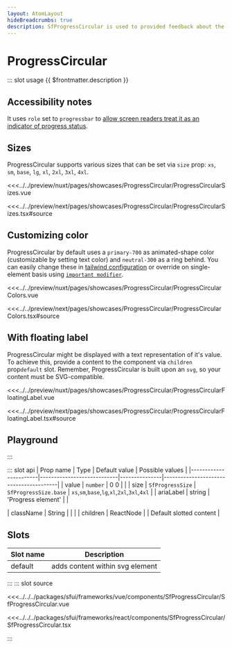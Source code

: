 ```yaml
---
layout: AtomLayout
hideBreadcrumbs: true
description: SfProgressCircular is used to provided feedback about the duration and progression of a process to indicate how long a user will be waiting
---
```

# ProgressCircular

::: slot usage
{{ $frontmatter.description }}

## Accessibility notes

It uses `role` set to `progressbar` to [allow screen readers treat it as an indicator of progress status](https://developer.mozilla.org/en-US/docs/Web/Accessibility/ARIA/Roles/progressbar_role).

## Sizes

ProgressCircular supports various sizes that can be set via `size` prop: `xs`, `sm`, `base`, `lg`, `xl`, `2xl`, `3xl`, `4xl`.

<Showcase showcase-name="ProgressCircular/ProgressCircularSizes" style="min-height:320px">

<!-- vue -->
<<<../../preview/nuxt/pages/showcases/ProgressCircular/ProgressCircularSizes.vue
<!-- end vue -->
<!-- react -->
<<<../../preview/next/pages/showcases/ProgressCircular/ProgressCircularSizes.tsx#source
<!-- end react -->

</Showcase>

## Customizing color

ProgressCircular by default uses a `primary-700` as animated-shape color (customizable by setting text color) and `neutral-300` as a ring behind. You can easily change these in [tailwind configuration](https://tailwindcss.com/docs/configuration#theme) or override on single-element basis using [`important modifier`](https://tailwindcss.com/docs/configuration#important-modifier).

<Showcase showcase-name="ProgressCircular/ProgressCircularColors">

<!-- vue -->
<<<../../preview/nuxt/pages/showcases/ProgressCircular/ProgressCircularColors.vue
<!-- end vue -->
<!-- react -->
<<<../../preview/next/pages/showcases/ProgressCircular/ProgressCircularColors.tsx#source
<!-- end react -->

</Showcase>

## With floating label

ProgressCircular might be displayed with a text representation of it's value. To achieve this, provide a content to the component via <!-- react -->`children` prop<!-- end react --><!-- vue -->`default` slot<!-- end vue -->. Remember, ProgressCircular is built upon an `svg`, so your content must be SVG-compatible.

<Showcase showcase-name="ProgressCircular/ProgressCircularFloatingLabel">

<!-- vue -->
<<<../../preview/nuxt/pages/showcases/ProgressCircular/ProgressCircularFloatingLabel.vue
<!-- end vue -->
<!-- react -->
<<<../../preview/next/pages/showcases/ProgressCircular/ProgressCircularFloatingLabel.tsx#source
<!-- end react -->

</Showcase>

## Playground

<Generate />
:::

::: slot api
| Prop name             | Type                       | Default value | Possible values                        |
|-----------------------|----------------------------|---------------|----------------------------------------|
|  value                |  `number`                    | 0 0            |                                        |
|  size              |  `SfProgressSize` |   `SfProgressSize.base`        |   `xs`,`sm`,`base`,`lg`,`xl`,`2xl`,`3xl`,`4xl`  |
|  ariaLabel         |  string                    |   'Progress element'  |                                        |
<!-- react -->
|  className            |  String                    |               |                                        |
| children   | ReactNode          |               | Default slotted content            |
<!-- end react -->

<!-- vue -->
## Slots

| Slot name | Description                     |
| --------- | ------------------------------- |
| default   | adds content within svg element |
<!-- end vue -->
:::
::: slot source
<SourceCode>
<!-- vue -->
<<<../../../packages/sfui/frameworks/vue/components/SfProgressCircular/SfProgressCircular.vue
<!-- end vue -->
<!-- react -->
<<<../../../packages/sfui/frameworks/react/components/SfProgressCircular/SfProgressCircular.tsx
<!-- end react -->
</SourceCode>
:::
